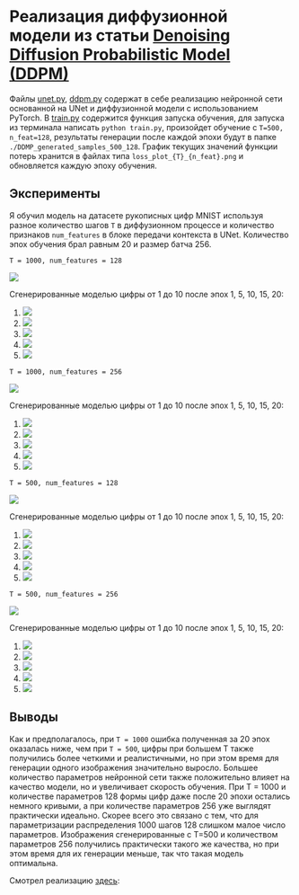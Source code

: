 # Реализация диффузионной модели из статьи [Denoising Diffusion Probabilistic Model (DDPM)](https://arxiv.org/abs/2006.11239)


Файлы [unet.py](unet.py), [ddpm.py](ddpm.py) содержат в себе реализацию нейронной сети основанной на UNet и диффузионной модели с использованием PyTorch.
В [train.py](train.py) содержится функция запуска обучения, для запуска из терминала написать ```python train.py```, произойдет обучение с ```T=500, n_feat=128```, результаты генерации после каждой эпохи будут в папке ```./DDMP_generated_samples_500_128```. График текущих значений функции потерь хранится в файлах типа ```loss_plot_{T}_{n_feat}.png``` и обновляется каждую эпоху обучения.

## Эксперименты
Я обучил модель на датасете рукописных цифр MNIST используя разное количество шагов ```T``` в диффузионном процессе и количество признаков ```num_features``` в блоке передачи контекста в UNet. Количество эпох обучения брал равным 20 и размер батча 256.

```T = 1000, num_features = 128```

![](images/loss_plot_1000_128.png)

Сгенерированные моделью цифры от 1 до 10 после эпох 1, 5, 10, 15, 20:

1. ![](images/samples_epoch0_1000_128.png)
2. ![](images/samples_epoch4_1000_128.png)
3. ![](images/samples_epoch9_1000_128.png)
4. ![](images/samples_epoch14_1000_128.png)
5. ![](images/samples_epoch19_1000_128.png)


```T = 1000, num_features = 256```

![](images/loss_plot_1000_256.png)

Сгенерированные моделью цифры от 1 до 10 после эпох 1, 5, 10, 15, 20:

1. ![](images/samples_epoch0_1000_256.png)
2. ![](images/samples_epoch4_1000_256.png)
3. ![](images/samples_epoch9_1000_256.png)
4. ![](images/samples_epoch14_1000_256.png)
5. ![](images/samples_epoch19_1000_256.png)

```T = 500, num_features = 128```

![](images/loss_plot_500_128.png)

Сгенерированные моделью цифры от 1 до 10 после эпох 1, 5, 10, 15, 20:

1. ![](images/samples_epoch0_500_128.png)
2. ![](images/samples_epoch4_500_128.png)
3. ![](images/samples_epoch9_500_128.png)
4. ![](images/samples_epoch14_500_128.png)
5. ![](images/samples_epoch19_500_128.png)

```T = 500, num_features = 256```

![](images/loss_plot_500_256.png)

Сгенерированные моделью цифры от 1 до 10 после эпох 1, 5, 10, 15, 20:

1. ![](images/samples_epoch0_500_256.png)
2. ![](images/samples_epoch4_500_256.png)
3. ![](images/samples_epoch9_500_256.png)
4. ![](images/samples_epoch14_500_256.png)
5. ![](images/samples_epoch19_500_256.png)

## Выводы
Как и предполагалось, при ```T = 1000``` ошибка полученная за 20 эпох оказалась ниже, чем при ```T = 500```, цифры при большем T также получились более четкими и реалистичными, но при этом время для генерации одного изображения значительно выросло. Большее количество параметров нейронной сети также положительно влияет на качество модели, но и увеличивает скорость обучения.
При T = 1000 и количестве параметров 128 формы цифр даже после 20 эпохи остались немного кривыми, а при количестве параметров 256 уже выглядят практически идеально. Скорее всего это связано с тем, что для параметризации распределения 1000 шагов 128 слишком малое число параметров. Изображения сгенерированные с T=500 и количеством параметров 256 получились практически такого же качества, но при этом время для их генерации меньше, так что такая модель оптимальна.



Смотрел реализацию [здесь](https://github.com/TeaPearce/Conditional_Diffusion_MNIST): 